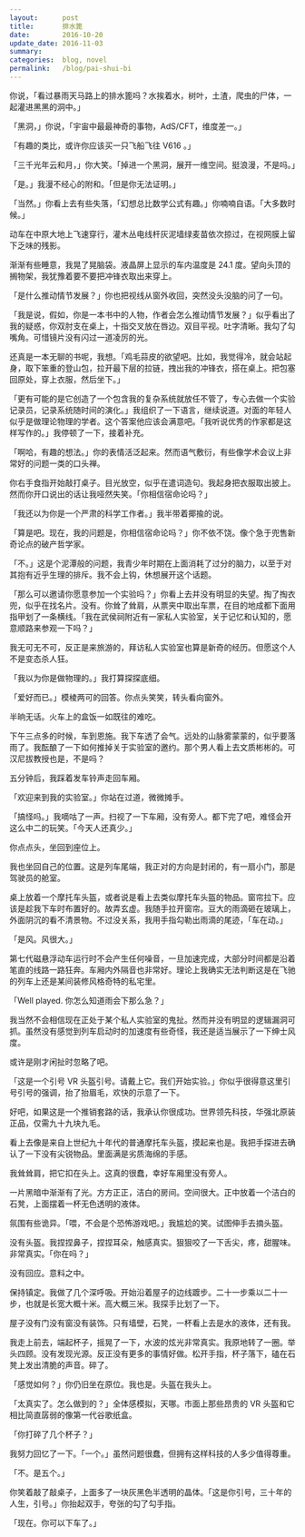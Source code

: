 ```yaml
---
layout:      post
title:       排水篦
date:        2016-10-20
update_date: 2016-11-03
summary:     
categories:  blog, novel
permalink:   /blog/pai-shui-bi
---
```


你说，「看过暴雨天马路上的排水篦吗？水挨着水，树叶，土渣，爬虫的尸体，一起灌进黑黑的洞中。」

「黑洞，」你说，「宇宙中最最神奇的事物，AdS/CFT，维度差一。」

「有趣的类比，或许你应该买一只飞船飞往 V616 。」

「三千光年云和月，」你大笑。「掉进一个黑洞，展开一维空间。挺浪漫，不是吗。」

「是。」我漫不经心的附和。「但是你无法证明。」

「当然。」你看上去有些失落，「幻想总比数学公式有趣。」你喃喃自语。「大多数时候。」

动车在中原大地上飞速穿行，灌木丛电线杆灰泥墙绿麦苗依次掠过，在视网膜上留下乏味的残影。

渐渐有些睡意，我晃了晃脑袋。液晶屏上显示的车内温度是 24.1 度。望向头顶的搁物架，我犹豫着要不要把冲锋衣取出来穿上。

「是什么推动情节发展？」你也把视线从窗外收回，突然没头没脑的问了一句。

「我是说，假如，你是一本书中的人物，作者会怎么推动情节发展？」似乎看出了我的疑惑，你双肘支在桌上，十指交叉放在唇边。双目平视。吐字清晰。我勾了勾嘴角。可惜镜片没有闪过一道凌厉的光。

还真是一本无聊的书呢，我想。「鸡毛蒜皮的欲望吧。比如，我觉得冷，就会站起身，取下笨重的登山包，拉开最下层的拉链，拽出我的冲锋衣，搭在桌上。把包塞回原处，穿上衣服，然后坐下。」

「更有可能的是它创造了一个包含我的复杂系统就放任不管了，专心去做一个实验记录员，记录系统随时间的演化。」我组织了一下语言，继续说道。对面的年轻人似乎是做理论物理的学者。这个答案他应该会满意吧。「我听说优秀的作家都是这样写作的。」我停顿了一下，接着补充。

「啊哈，有趣的想法。」你的表情活泛起来。然而语气敷衍，有些像学术会议上非常好的问题一类的口头禅。

你右手食指开始敲打桌子。目光放空，似乎在遣词造句。我起身把衣服取出披上。然而你开口说出的话让我哑然失笑。「你相信宿命论吗？」

「我还以为你是一个严肃的科学工作者。」我半带着揶揄的说。

「算是吧。现在，我的问题是，你相信宿命论吗？」你不依不饶。像个急于兜售新奇论点的破产哲学家。

「不。」这是个泥潭般的问题，我青少年时期在上面消耗了过分的脑力，以至于对其抱有近乎生理的排斥。我不会上钩，休想展开这个话题。

「那么可以邀请你愿意参加一个实验吗？」你看上去并没有明显的失望。掏了掏衣兜，似乎在找名片。没有。你耸了耸肩，从票夹中取出车票，在目的地成都下面用指甲划了一条横线。「我在武侯祠附近有一家私人实验室，关于记忆和认知的，愿意顺路来参观一下吗？」

我无可无不可，反正是来旅游的，拜访私人实验室也算是新奇的经历。但愿这个人不是变态杀人狂。

「我以为你是做物理的。」我打算探探底细。

「爱好而已。」模棱两可的回答。你点头笑笑，转头看向窗外。

半晌无话。火车上的盒饭一如既往的难吃。

下午三点多的时候，车到恩施。我下车透了会气。远处的山脉雾蒙蒙的，似乎要落雨了。我酝酿了一下如何推掉关于实验室的邀约。那个男人看上去文质彬彬的。可汉尼拔教授也是，不是吗？

五分钟后，我踩着发车铃声走回车厢。

「欢迎来到我的实验室。」你站在过道，微微摊手。

「搞怪吗。」我嘀咕了一声。扫视了一下车厢，没有旁人。都下完了吧，难怪会开这么中二的玩笑。「今天人还真少。」

你点点头，坐回到座位上。

我也坐回自己的位置。这是列车尾端，我正对的方向是封闭的，有一扇小门，那是驾驶员的舱室。

桌上放着一个摩托车头盔，或者说是看上去类似摩托车头盔的物品。窗帘拉下。应该是趁我下车时布置好的。故弄玄虚。我随手拉开窗帘。豆大的雨滴砸在玻璃上，外面阴沉的看不清景物。不过没关系，我用手指勾勒出雨滴的尾迹，「车在动。」

「是风。风很大。」

第七代磁悬浮动车运行时不会产生任何噪音，一旦加速完成，大部分时间都是沿着笔直的线路一路狂奔。车厢内外隔音也非常好。理论上我确实无法判断这是在飞驰的列车上还是某间装修风格奇特的私宅里。

「Well played. 你怎么知道雨会下那么急？」

我当然不会相信现在正处于某个私人实验室的鬼扯。然而并没有明显的逻辑漏洞可抓。虽然没有感觉到列车启动时的加速度有些奇怪，我还是适当展示了一下绅士风度。

或许是刚才闲扯时忽略了吧。

「这是一个引号 VR 头盔引号。请戴上它。我们开始实验。」你似乎很得意这里引号引号的强调，抬了抬眉毛，欢快的示意了一下。

好吧，如果这是一个推销套路的话，我承认你很成功。世界领先科技，华强北原装正品，仅需九十九块九毛。

看上去像是来自上世纪九十年代的普通摩托车头盔，摸起来也是。我把手探进去确认了一下没有尖锐物品。里面满是劣质海绵的手感。

我耸耸肩，把它扣在头上。这真的很蠢，幸好车厢里没有旁人。

一片黑暗中渐渐有了光。方方正正，洁白的房间。空间很大。正中放着一个洁白的石凳，上面摆着一杯无色透明的液体。

氛围有些诡异。「喂，不会是个恐怖游戏吧。」我尴尬的笑。试图伸手去摘头盔。

没有头盔。我捏捏鼻子，捏捏耳朵，触感真实。狠狠咬了一下舌尖，疼，甜腥味。非常真实。「你在吗？」

没有回应。意料之中。

保持镇定。我做了几个深呼吸。开始沿着屋子的边线踱步。二十一步乘以二十一步，也就是长宽大概十米。高大概三米。我探手比划了一下。

屋子没有门没有窗没有装饰。只有墙壁，石凳，一杯看上去是水的液体，还有我。

我走上前去，端起杯子，摇晃了一下，水波的炫光非常真实。我原地转了一圈。举头四顾。没有发现光源。反正没有更多的事情好做。松开手指，杯子落下，磕在石凳上发出清脆的声音。碎了。

「感觉如何？」你仍旧坐在原位。我也是。头盔在我头上。

「太真实了。怎么做到的？」全体感模拟，天哪。市面上那些昂贵的 VR 头盔和它相比简直孱弱的像第一代谷歌纸盒。

「你打碎了几个杯子？」

我努力回忆了一下。「一个。」虽然问题很蠢，但拥有这样科技的人多少值得尊重。

「不。是五个。」

你笑着敲了敲桌子，上面多了一块灰黑色半透明的晶体。「这是你引号，三十年的人生，引号。」你抬起双手，夸张的勾了勾手指。

「现在。你可以下车了。」
